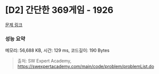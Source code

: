 # [D2] 간단한 369게임 - 1926 

[문제 링크](https://swexpertacademy.com/main/code/problem/problemDetail.do?contestProbId=AV5PTeo6AHUDFAUq) 

### 성능 요약

메모리: 56,688 KB, 시간: 129 ms, 코드길이: 190 Bytes



> 출처: SW Expert Academy, https://swexpertacademy.com/main/code/problem/problemList.do